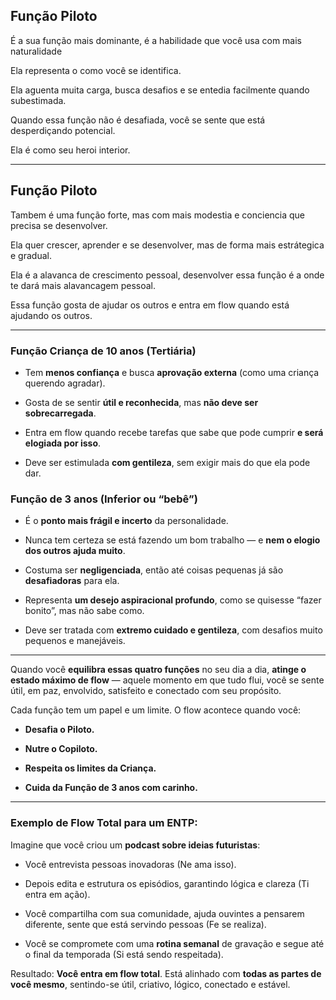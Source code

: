 ## Função Piloto 

É a sua função mais dominante, é a habilidade que você usa com mais naturalidade 

Ela representa o como você se identifica. 

Ela aguenta muita carga, busca desafios e se entedia facilmente quando subestimada. 

Quando essa função não é desafiada, você se sente que está desperdiçando potencial. 

Ela é como seu heroi interior. 

---

## Função Piloto

Tambem é uma função forte, mas com mais modestia e conciencia que precisa se desenvolver. 

Ela quer crescer, aprender e se desenvolver, mas de forma mais estrátegica e gradual. 

Ela é a alavanca de crescimento pessoal, desenvolver essa função é a onde te dará mais alavancagem pessoal. 

Essa função gosta de ajudar os outros e entra em flow quando está ajudando os outros. 

----


### Função Criança de 10 anos (Tertiária)

- Tem **menos confiança** e busca **aprovação externa** (como uma criança querendo agradar).

- Gosta de se sentir **útil e reconhecida**, mas **não deve ser sobrecarregada**.

- Entra em flow quando recebe tarefas que sabe que pode cumprir **e será elogiada por isso**.

- Deve ser estimulada **com gentileza**, sem exigir mais do que ela pode dar.

### Função de 3 anos (Inferior ou “bebê”)

- É o **ponto mais frágil e incerto** da personalidade.

- Nunca tem certeza se está fazendo um bom trabalho — e **nem o elogio dos outros ajuda muito**.

- Costuma ser **negligenciada**, então até coisas pequenas já são **desafiadoras** para ela.

- Representa **um desejo aspiracional profundo**, como se quisesse “fazer bonito”, mas não sabe como.

- Deve ser tratada com **extremo cuidado e gentileza**, com desafios muito pequenos e manejáveis.

---

Quando você **equilibra essas quatro funções** no seu dia a dia, **atinge o estado máximo de flow** — aquele momento em que tudo flui, você se sente útil, em paz, envolvido, satisfeito e conectado com seu propósito.

Cada função tem um papel e um limite. O flow acontece quando você:

- **Desafia o Piloto.**

- **Nutre o Copiloto.**

- **Respeita os limites da Criança.**

- **Cuida da Função de 3 anos com carinho.**

---

###  Exemplo de **Flow Total** para um ENTP:

Imagine que você criou um **podcast sobre ideias futuristas**:

- Você entrevista pessoas inovadoras (Ne ama isso).

- Depois edita e estrutura os episódios, garantindo lógica e clareza (Ti entra em ação).

- Você compartilha com sua comunidade, ajuda ouvintes a pensarem diferente, sente que está servindo pessoas (Fe se realiza).

- Você se compromete com uma **rotina semanal** de gravação e segue até o final da temporada (Si está sendo respeitada).


Resultado: **Você entra em flow total**. Está alinhado com **todas as partes de você mesmo**, sentindo-se útil, criativo, lógico, conectado e estável.